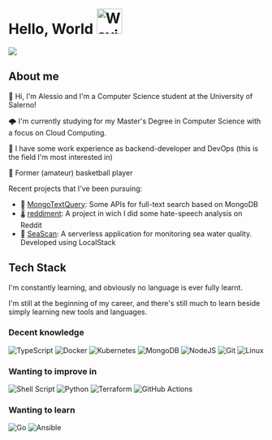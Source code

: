 # Hello, World <img src="https://raw.githubusercontent.com/Tarikul-Islam-Anik/Animated-Fluent-Emojis/master/Emojis/Hand%20gestures/Waving%20Hand.png" alt="Waving Hand" width="50" height="50" />

![](https://komarev.com/ghpvc/?username=aleRizzolo&color=brightgreen)

## About me

👋 Hi, I'm Alessio and I'm a Computer Science student at the University of Salerno!

🌩️ I'm currently studying for my Master's Degree in Computer Science with a focus on Cloud Computing.

🧰 I have some work experience as backend-developer and DevOps (this is the field I'm most interested in)

🏀 Former (amateur) basketball player

Recent projects that I've been pursuing:

- 🔎 [MongoTextQuery](https://github.com/aleRizzolo/MongoTextQuery): Some APIs for full-text search based on MongoDB
- 🌡️ [reddiment](https://github.com/aleRizzolo/reddiment): A project in wich I did some hate-speech analysis on Reddit
- 🌊 [SeaScan](https://github.com/aleRizzolo/SeaScan): A serverless application for monitoring sea water quality. Developed using LocalStack

## Tech Stack

I'm constantly learning, and obviously no language is ever fully learnt.

I'm still at the beginning of my career, and there's still much to learn beside simply learning new tools and languages.

### Decent knowledge

![TypeScript](https://img.shields.io/badge/typescript-%23007ACC.svg?style=for-the-badge&logo=typescript&logoColor=white)
![Docker](https://img.shields.io/badge/docker-%230db7ed.svg?style=for-the-badge&logo=docker&logoColor=white)
![Kubernetes](https://img.shields.io/badge/kubernetes-%23326ce5.svg?style=for-the-badge&logo=kubernetes&logoColor=white)
![MongoDB](https://img.shields.io/badge/MongoDB-%234ea94b.svg?style=for-the-badge&logo=mongodb&logoColor=white)
![NodeJS](https://img.shields.io/badge/node.js-6DA55F?style=for-the-badge&logo=node.js&logoColor=white)
![Git](https://img.shields.io/badge/git-%23F05033.svg?style=for-the-badge&logo=git&logoColor=white)
![Linux](https://img.shields.io/badge/Linux-FCC624?style=for-the-badge&logo=linux&logoColor=black)

### Wanting to improve in

![Shell Script](https://img.shields.io/badge/shell_script-%23121011.svg?style=for-the-badge&logo=gnu-bash&logoColor=white)
![Python](https://img.shields.io/badge/python-3670A0?style=for-the-badge&logo=python&logoColor=ffdd54)
![Terraform](https://img.shields.io/badge/terraform-%235835CC.svg?style=for-the-badge&logo=terraform&logoColor=white)
![GitHub Actions](https://img.shields.io/badge/github%20actions-%232671E5.svg?style=for-the-badge&logo=githubactions&logoColor=white)

### Wanting to learn

![Go](https://img.shields.io/badge/go-%2300ADD8.svg?style=for-the-badge&logo=go&logoColor=white)
![Ansible](https://img.shields.io/badge/ansible-%231A1918.svg?style=for-the-badge&logo=ansible&logoColor=white)
